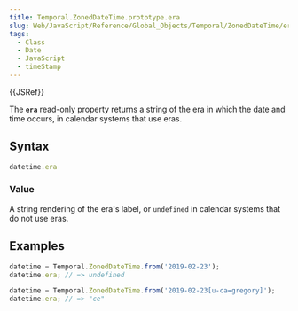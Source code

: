 ```yaml
---
title: Temporal.ZonedDateTime.prototype.era
slug: Web/JavaScript/Reference/Global_Objects/Temporal/ZonedDateTime/era
tags:
  - Class
  - Date
  - JavaScript
  - timeStamp
---
```

{{JSRef}}

The **`era`** read-only property returns a string of the era in which the date
and time occurs, in calendar systems that use eras.

## Syntax

```js
datetime.era
```

### Value

A string rendering of the era's label, or `undefined` in calendar systems that
do not use eras.

## Examples

```js
datetime = Temporal.ZonedDateTime.from('2019-02-23');
datetime.era; // => undefined

datetime = Temporal.ZonedDateTime.from('2019-02-23[u-ca=gregory]');
datetime.era; // => "ce"
```
